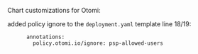 Chart customizations for Otomi:

added policy ignore to the `deployment.yaml` template line 18/19:

```
      annotations: 
        policy.otomi.io/ignore: psp-allowed-users
```